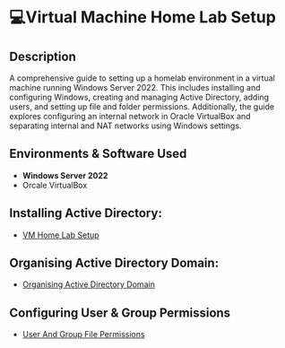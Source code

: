 <h1>💻Virtual Machine Home Lab Setup</h1>

 <h2>Description</h2>
A comprehensive guide to setting up a homelab environment in a virtual machine running Windows Server 2022. This includes installing and configuring Windows, creating and managing Active Directory, adding users, and setting up file and folder permissions. Additionally, the guide explores configuring an internal network in Oracle VirtualBox and separating internal and NAT networks using Windows settings.


<br />


<h2>Environments & Software Used </h2>

- <b>Windows Server 2022</b>
- Orcale VirtualBox

<h2>Installing Active Directory:</h2>

- [VM Home Lab Setup](https://github.com/RecardoIT/Installing-Active-Directory)

<h2>Organising Active Directory Domain:</h2>

- [Organising Active Directory Domain](https://github.com/RecardoIT/Organising-Active-Directory)

<h2>Configuring User & Group Permissions</h2>

- [User And Group File Permissions](https://github.com/RecardoIT/File-And-User-Permissions)

